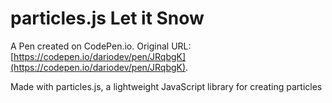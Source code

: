 # particles.js Let it Snow

A Pen created on CodePen.io. Original URL: [https://codepen.io/dariodev/pen/JRqbgK](https://codepen.io/dariodev/pen/JRqbgK).

Made with particles.js, a lightweight JavaScript library for creating particles